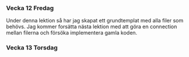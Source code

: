 ### Vecka 12 Fredag
Under denna lektion så har jag skapat ett grundtemplat med alla filer som behövs.
Jag kommer forsätta nästa lektion med att göra en connection mellan filerna och försöka implementera gamla koden.

### Vecka 13 Torsdag